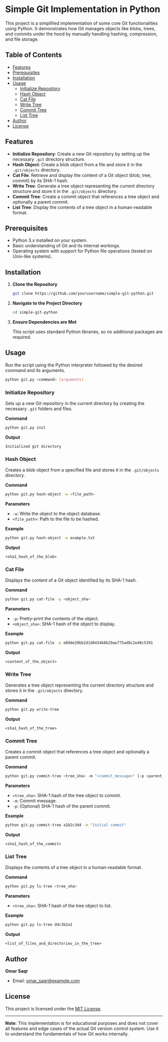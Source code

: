 # Simple Git Implementation in Python

This project is a simplified implementation of some core Git functionalities using Python. It demonstrates how Git manages objects like blobs, trees, and commits under the hood by manually handling hashing, compression, and file storage.

## Table of Contents

- [Features](#features)
- [Prerequisites](#prerequisites)
- [Installation](#installation)
- [Usage](#usage)
  - [Initialize Repository](#initialize-repository)
  - [Hash Object](#hash-object)
  - [Cat File](#cat-file)
  - [Write Tree](#write-tree)
  - [Commit Tree](#commit-tree)
  - [List Tree](#list-tree)
- [Author](#author)
- [License](#license)

## Features

- **Initialize Repository**: Create a new Git repository by setting up the necessary `.git` directory structure.
- **Hash Object**: Create a blob object from a file and store it in the `.git/objects` directory.
- **Cat File**: Retrieve and display the content of a Git object (blob, tree, commit) by its SHA-1 hash.
- **Write Tree**: Generate a tree object representing the current directory structure and store it in the `.git/objects` directory.
- **Commit Tree**: Create a commit object that references a tree object and optionally a parent commit.
- **List Tree**: Display the contents of a tree object in a human-readable format.

## Prerequisites

- Python 3.x installed on your system.
- Basic understanding of Git and its internal workings.
- Operating system with support for Python file operations (tested on Unix-like systems).

## Installation

1. **Clone the Repository**

   ```bash
   git clone https://github.com/yourusername/simple-git-python.git
   ```

2. **Navigate to the Project Directory**

   ```bash
   cd simple-git-python
   ```

3. **Ensure Dependencies are Met**

   This script uses standard Python libraries, so no additional packages are required.

## Usage

Run the script using the Python interpreter followed by the desired command and its arguments.

```bash
python git.py <command> [arguments]
```

### Initialize Repository

Sets up a new Git repository in the current directory by creating the necessary `.git` folders and files.

**Command**

```bash
python git.py init
```

**Output**

```
Initialized git directory
```

### Hash Object

Creates a blob object from a specified file and stores it in the `.git/objects` directory.

**Command**

```bash
python git.py hash-object -w <file_path>
```

**Parameters**

- `-w`: Write the object to the object database.
- `<file_path>`: Path to the file to be hashed.

**Example**

```bash
python git.py hash-object -w example.txt
```

**Output**

```
<sha1_hash_of_the_blob>
```

### Cat File

Displays the content of a Git object identified by its SHA-1 hash.

**Command**

```bash
python git.py cat-file -p <object_sha>
```

**Parameters**

- `-p`: Pretty-print the contents of the object.
- `<object_sha>`: SHA-1 hash of the object to display.

**Example**

```bash
python git.py cat-file -p e69de29bb2d1d6434b8b29ae775ad8c2e48c5391
```

**Output**

```
<content_of_the_object>
```

### Write Tree

Generates a tree object representing the current directory structure and stores it in the `.git/objects` directory.

**Command**

```bash
python git.py write-tree
```

**Output**

```
<sha1_hash_of_the_tree>
```

### Commit Tree

Creates a commit object that references a tree object and optionally a parent commit.

**Command**

```bash
python git.py commit-tree <tree_sha> -m "<commit_message>" [-p <parent_sha>]
```

**Parameters**

- `<tree_sha>`: SHA-1 hash of the tree object to commit.
- `-m`: Commit message.
- `-p`: (Optional) SHA-1 hash of the parent commit.

**Example**

```bash
python git.py commit-tree a1b2c3d4 -m "Initial commit"
```

**Output**

```
<sha1_hash_of_the_commit>
```

### List Tree

Displays the contents of a tree object in a human-readable format.

**Command**

```bash
python git.py ls-tree <tree_sha>
```

**Parameters**

- `<tree_sha>`: SHA-1 hash of the tree object to list.

**Example**

```bash
python git.py ls-tree d4c3b2a1
```

**Output**

```
<list_of_files_and_directories_in_the_tree>
```

## Author

**Omar Saqr**
- Email: [omar_saqr@example.com](mailto:omar_saqr@example.com)

## License

This project is licensed under the [MIT License](LICENSE).

---

**Note**: This implementation is for educational purposes and does not cover all features and edge cases of the actual Git version control system. Use it to understand the fundamentals of how Git works internally.
